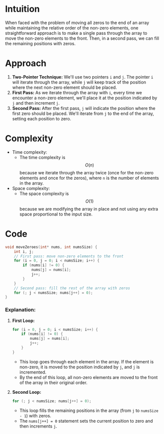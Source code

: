 # Intuition
When faced with the problem of moving all zeros to the end of an array while maintaining the relative order of the non-zero elements, one straightforward approach is to make a single pass through the array to move the non-zero elements to the front. Then, in a second pass, we can fill the remaining positions with zeros.

# Approach
1. **Two-Pointer Technique:** We'll use two pointers `i` and `j`. The pointer `i` will iterate through the array, while `j` will keep track of the position where the next non-zero element should be placed.
2. **First Pass:** As we iterate through the array with `i`, every time we encounter a non-zero element, we'll place it at the position indicated by `j` and then increment `j`.
3. **Second Pass:** After the first pass, `j` will indicate the position where the first zero should be placed. We'll iterate from `j` to the end of the array, setting each position to zero.

# Complexity
- Time complexity: 
  - The time complexity is $$O(n)$$ because we iterate through the array twice (once for the non-zero elements and once for the zeros), where `n` is the number of elements in the array.
- Space complexity: 
  - The space complexity is $$O(1)$$ because we are modifying the array in place and not using any extra space proportional to the input size.

# Code
```c
void moveZeroes(int* nums, int numsSize) {
    int i, j;
    // First pass: move non-zero elements to the front
    for (i = 0, j = 0; i < numsSize; i++) {
        if (nums[i] != 0) {
            nums[j] = nums[i];
            j++;
        }
    }
    // Second pass: fill the rest of the array with zeros
    for (; j < numsSize; nums[j++] = 0);
}
```

### Explanation:
1. **First Loop:**
   ```c
   for (i = 0, j = 0; i < numsSize; i++) {
       if (nums[i] != 0) {
           nums[j] = nums[i];
           j++;
       }
   }
   ```
   - This loop goes through each element in the array. If the element is non-zero, it is moved to the position indicated by `j`, and `j` is incremented.
   - By the end of this loop, all non-zero elements are moved to the front of the array in their original order.

2. **Second Loop:**
   ```c
   for (; j < numsSize; nums[j++] = 0);
   ```
   - This loop fills the remaining positions in the array (from `j` to `numsSize - 1`) with zeros.
   - The `nums[j++] = 0` statement sets the current position to zero and then increments `j`.